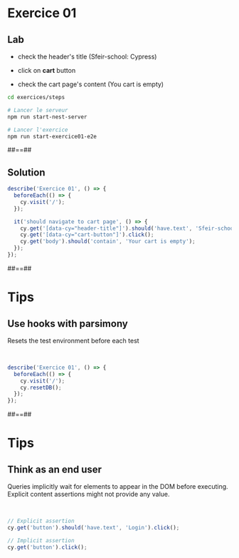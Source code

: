 <!-- .slide: class="exercice" -->

# Exercice 01

## Lab


 * check the header's title (Sfeir-school: Cypress)
  
 * click on **cart** button
  
 * check the cart page's content (You cart is empty)


```bash
cd exercices/steps

# Lancer le serveur
npm run start-nest-server

# Lancer l'exercice
npm run start-exercice01-e2e

```


##==##

## Solution

<!-- .slide: class="with-code" -->
```js
describe('Exercice 01', () => {
  beforeEach(() => {
    cy.visit('/');
  });

  it('should navigate to cart page', () => {
    cy.get('[data-cy="header-title"]').should('have.text', 'Sfeir-school: Cypress');
    cy.get('[data-cy="cart-button"]').click();
    cy.get('body').should('contain', 'Your cart is empty');
  });
});

```
<!-- .element: class="big-code" -->

##==##

# Tips

## Use hooks with parsimony

Resets the test environment before each test

<br>

<!-- .slide: class="with-code" -->
```js
describe('Exercice 01', () => {
  beforeEach(() => {
    cy.visit('/');
    cy.resetDB();
  });
});

```
<!-- .element: class="big-code" -->

##==##

# Tips


## Think as an end user

Queries implicitly wait for elements to appear in the DOM before executing.  
Explicit content assertions might not provide any value.

<br>

<!-- .slide: class="with-code" -->
```js
// Explicit assertion
cy.get('button').should('have.text', 'Login').click();

// Implicit assertion
cy.get('button').click();

```
<!-- .element: class="big-code" -->

